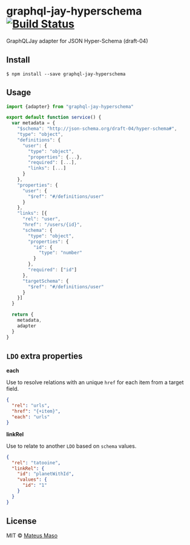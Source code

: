 # graphql-jay-hyperschema [![Build Status](https://travis-ci.org/mateusmaso/graphql-jay-hyperschema.svg?branch=master)](https://travis-ci.org/mateusmaso/graphql-jay-hyperschema)

GraphQLJay adapter for JSON Hyper-Schema (draft-04)

## Install

```
$ npm install --save graphql-jay-hyperschema
```

## Usage

```javascript
import {adapter} from "graphql-jay-hyperschema"

export default function service() {  
  var metadata = {
    "$schema": "http://json-schema.org/draft-04/hyper-schema#",
    "type": "object",
    "definitions": {
      "user": {
        "type": "object",
        "properties": {...},
        "required": [...],
        "links": [...]
      }
    },
    "properties": {
      "user": {
        "$ref": "#/definitions/user"
      }
    },
    "links": [{
      "rel": "user",
      "href": "/users/{id}",
      "schema": {
        "type": "object",
        "properties": {
          "id": {
            "type": "number"
          }
        },
        "required": ["id"]
      },
      "targetSchema": {
        "$ref": "#/definitions/user"
      }
    }]
  }

  return {
    metadata,
    adapter
  }
}
```

## ```LDO``` extra properties

**each**

Use to resolve relations with an unique ```href``` for each item from a target field.

```json
{
  "rel": "urls",
  "href": "{+item}",
  "each": "urls"
}
```

**linkRel**

Use to relate to another ```LDO``` based on ```schema``` values.

```json
{
  "rel": "tatooine",
  "linkRel": {
    "id": "planetWithId",
    "values": {
      "id": "1"
    }
  }
}
```

## License

MIT © [Mateus Maso](http://www.mateusmaso.com)
